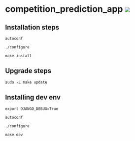 # competition_prediction_app ![](https://img.shields.io/badge/python-3.8+-blue.svg)

## Installation steps

`autoconf`

`./configure`

`make install`


## Upgrade steps
`sudo -E make update`


## Installing dev env
`export DJANGO_DEBUG=True`

`autoconf`

`./configure`

`make dev`
